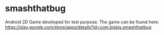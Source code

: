 smashthatbug
============

Android 2D Game developed for test purpose. The game can be found here: https://play.google.com/store/apps/details?id=com.biskis.smashthatbug
